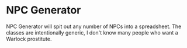 # NPC Generator
NPC Generator will spit out any number of NPCs into a spreadsheet.
The classes are intentionally generic, I don't know many people who
want a Warlock prostitute.